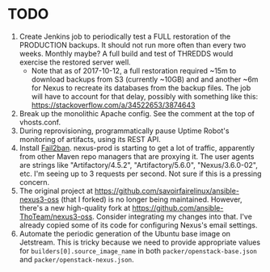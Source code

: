 # TODO

1. Create Jenkins job to periodically test a FULL restoration of the PRODUCTION backups. It should not run more often
than every two weeks. Monthly maybe? A full build and test of THREDDS would exercise the restored server well.
   - Note that as of 2017-10-12, a full restoration required ~15m to download backups from S3 (currently ~10GB) and
     and another ~6m for Nexus to recreate its databases from the backup files.
     The job will have to account for that delay, possibly with something like this:
     https://stackoverflow.com/a/34522653/3874643
1. Break up the monolithic Apache config. See the comment at the top of vhosts.conf.
1. During reprovisioning, programmatically pause Uptime Robot's monitoring of artifacts, using its REST API.
1. Install [Fail2ban](https://www.fail2ban.org/wiki/index.php/Main_Page). nexus-prod is starting to get a lot of
traffic, apparently from other Maven repo managers that are proxying it. The user agents are strings like
"Artifactory/4.5.2", "Artifactory/5.6.0", "Nexus/3.6.0-02", etc. I'm seeing up to 3 requests per second. Not sure
if this is a pressing concern.
1. The original project at https://github.com/savoirfairelinux/ansible-nexus3-oss (that I forked) is no longer being
maintained. However, there's a new high-quality fork at https://github.com/ansible-ThoTeam/nexus3-oss. Consider
integrating my changes into that. I've already copied some of its code for configuring Nexus's email settings.
1. Automate the periodic generation of the Ubuntu base image on Jetstream. This is tricky because we need to provide
appropriate values for `builders[0].source_image_name` in both `packer/openstack-base.json` and
`packer/openstack-nexus.json`.
